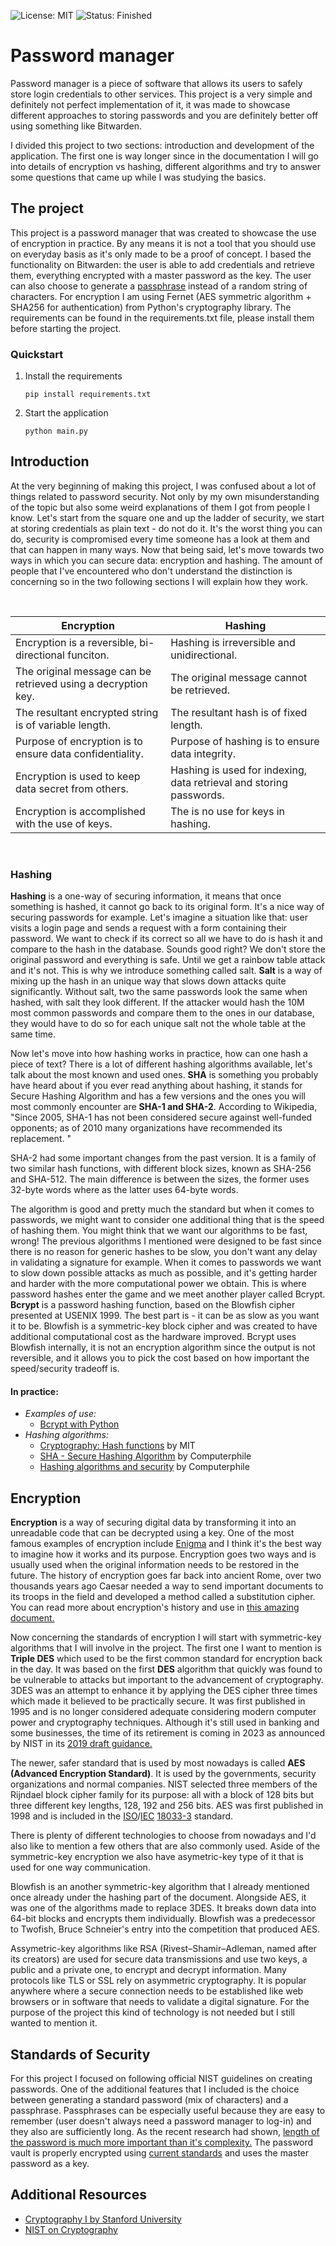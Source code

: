 ![License: MIT](https://img.shields.io/badge/License-MIT-%23E6F0FD)
![Status: Finished](https://img.shields.io/badge/Status-Finished-%235d6d91)



# Password manager

Password manager is a piece of software that allows its users to safely store login credentials to other services. This project is a very simple and definitely not perfect implementation of it, it was made to showcase different approaches to storing passwords and you are definitely better off using something like Bitwarden. 

I divided this project to two sections: introduction and development of the application. The first one is way longer since in the documentation I will go into details of encryption vs hashing, different algorithms and try to answer some questions that came up while I was studying the basics.



## The project

This project is a password manager that was created to showcase the use of encryption in practice. By any means it is not a tool that you should use on everyday basis as it's only made to be a proof of concept. I based the functionality on Bitwarden: the user is able to add credentials and retrieve them, everything encrypted with a master password as the key. The user can also choose to generate a [passphrase](https://protonmail.com/blog/protonmail-com-blog-password-vs-passphrase/) instead of a random string of characters. For encryption I am using Fernet (AES symmetric algorithm + SHA256 for authentication) from Python's cryptography library. The requirements can be found in the requirements.txt file, please install them before starting the project.



### Quickstart

1. Install the requirements

   ```
   pip install requirements.txt
   ```

2. Start the application

   ```
   python main.py
   ```

   

## Introduction

At the very beginning of making this project, I was confused about a lot of things related to password security. Not only by my own misunderstanding of the topic but also some weird explanations of them I got from people I know. Let's start from the square one and up the ladder of security, we start at storing credentials as plain text - do not do it. It's the worst thing you can do, security is compromised every time someone has a look at them and that can happen in many ways. Now that being said, let's move towards two ways in which you can secure data: encryption and hashing. The amount of people that I've encountered who don't understand the distinction is concerning so in the two following sections I will explain how they work.


<br>

| Encryption                                                    | Hashing                                                             |
|---------------------------------------------------------------|---------------------------------------------------------------------|
| Encryption is a reversible, bi-directional funciton.          | Hashing is irreversible and unidirectional.                         |
| The original message can be retrieved using a decryption key. | The original message cannot be retrieved.                           |
| The resultant encrypted string is of variable length.         | The resultant hash is of fixed length.                              |
| Purpose of encryption is to ensure data confidentiality.      | Purpose of hashing is to ensure data integrity.                     |
| Encryption is used to keep data secret from others.           | Hashing is used for indexing, data retrieval and storing passwords. |
| Encryption is accomplished with the use of keys.              | The is no use for keys in hashing.                                  |

<br>


### Hashing

**Hashing** is a one-way of securing information, it means that once something is hashed, it cannot go back to its original form. It's a nice way of securing passwords for example. Let's imagine a situation like that: user visits a login page and sends a request with a form containing their password. We want to check if its correct so all we have to do is hash it and compare to the hash in the database. Sounds good right? We don't store the original password and everything is safe. Until we get a rainbow table attack and it's not. This is why we introduce something called salt. **Salt** is a way of mixing up the hash in an unique way that slows down attacks quite significantly. Without salt, two the same passwords look the same when hashed, with salt they look different. If  the attacker would hash the 10M most common passwords and compare them to the ones in our database, they would have to do so for each unique salt not the whole table at the same time. 

Now let's move into how hashing works in practice, how can one hash a piece of text? There is a lot of different hashing algorithms available, let's talk about the most known and used ones. **SHA** is something you probably have heard about if you ever read anything about hashing, it stands for Secure Hashing Algorithm and has a few versions and the ones you will most commonly encounter are **SHA-1 and SHA-2**. According to Wikipedia, "Since 2005, SHA-1 has not been considered secure against well-funded opponents; as of 2010 many organizations have recommended its replacement. "

SHA-2 had some important changes from the past version.  It is a family of two similar hash functions, with different block sizes, known as SHA-256 and SHA-512. The main difference is between the sizes, the former uses 32-byte words where as the latter uses 64-byte words. 

The algorithm is good and pretty much the standard but when it comes to passwords, we might want to consider one additional thing that is the speed of hashing them. You might think that we want our algorithms to be fast, wrong! The previous algorithms I mentioned were designed to be fast since there is no reason for generic hashes to be slow, you don't want any delay in validating a signature for example. When it comes to passwords we want to slow down possible attacks as much as possible, and it's getting harder and harder with the more computational power we obtain. This is where password hashes enter the game and we meet another player called Bcrypt. **Bcrypt** is a password hashing function, based on the Blowfish cipher presented at USENIX 1999. The best part is - it can be as slow as you want it to be. Blowfish is a symmetric-key block cipher and was created to have additional computational cost as the hardware improved. Bcrypt uses Blowfish internally, it is not an encryption algorithm since the output is not reversible, and it allows you to pick the cost based on how important the speed/security tradeoff is. 

#### In practice:

- *Examples of use:*
  - [Bcrypt with Python]()
- *Hashing algorithms:*
  - [Cryptography: Hash functions](https://www.youtube.com/watch?v=KqqOXndnvic) by MIT
  - [SHA - Secure Hashing Algorithm](https://www.youtube.com/watch?v=DMtFhACPnTY&t=1s) by Computerphile
  - [Hashing algorithms and security](https://www.youtube.com/watch?v=b4b8ktEV4Bg) by Computerphile



## Encryption

**Encryption** is a way of securing digital data by transforming it into an unreadable code that can be decrypted using a key. One of the most famous examples of encryption include [Enigma](https://www.youtube.com/watch?v=ASfAPOiq_eQ) and I think it's the best way to imagine how it works and its purpose. Encryption goes two ways and is usually used when the original information needs to be restored in the future. The history of encryption goes far back into ancient Rome, over two thousands years ago Caesar needed a way to send important documents to its troops in the field and developed a method called a substitution cipher. You can read more about encryption's history and use in [this amazing document.](https://www.giac.org/paper/gsec/1555/history-encryption/102877#:~:text=The%20first%20use%20of%20encryption,method%20called%20the%20substitution%20cipher.) 

Now concerning the standards of encryption I will start with symmetric-key algorithms that I will involve in the project. The first one I want to mention is **Triple DES** which used to be the first common standard for encryption back in the day. It was based on the first **DES** algorithm that quickly was found to be vulnerable to attacks but important to the advancement of cryptography. 3DES was an attempt to enhance it by applying the DES cipher three times which made it believed to be practically secure. It was first published in 1995 and is no longer considered adequate considering modern computer power and cryptography techniques. Although it's still used in banking and some businesses, the time of its retirement is coming in 2023 as announced by NIST in its [2019 draft guidance.](https://csrc.nist.gov/CSRC/media/Publications/sp/800-131a/rev-2/draft/documents/sp800-131Ar2-draft.pdf)

The newer, safer standard that is used by most nowadays is called **AES (Advanced Encryption Standard)**. It is used by the governments, security organizations and normal companies. NIST selected three members of the Rijndael block cipher family for its purpose: all with a block of 128 bits but three different key lengths,  128, 192 and 256 bits. AES was first published in 1998 and is included in the [ISO](https://en.wikipedia.org/wiki/International_Organization_for_Standardization)/[IEC](https://en.wikipedia.org/wiki/International_Electrotechnical_Commission) [18033-3](https://en.wikipedia.org/wiki/List_of_International_Organization_for_Standardization_standards,_18000-19999) standard.

There is plenty of different technologies to choose from nowadays and I'd also like to mention a few others that are also commonly used. Aside of the symmetric-key encryption we also have asymetric-key type of it that is used for one way communication. 

Blowfish is an another symmetric-key algorithm that I already mentioned once already under the hashing part of the document. Alongside AES, it was one of the algorithms made to replace 3DES. It breaks down data into 64-bit blocks and encrypts them individually. Blowfish was a predecessor to Twofish, Bruce Schneier's entry into the competition that produced AES. 

Assymetric-key algorithms like RSA (Rivest–Shamir–Adleman, named after its creators) are used for secure data transmissions and use two keys, a public and a private one, to encrypt and decrypt information. Many protocols like TLS or SSL rely on asymmetric cryptography. It is popular anywhere where a secure connection needs to be established like web browsers or in software that needs to validate a digital signature. For the purpose of the project this kind of technology is not needed but I still wanted to mention it.



## Standards of Security

For this project I focused on following official NIST guidelines on creating passwords. One of the additional features that I included is the choice between generating a standard password (mix of characters) and a passphrase. Passphrases can be especially useful because they are easy to remember (user doesn't always need a password manager to log-in) and they also are sufficiently long. As the recent research had shown, [length of the password is much more important than it's complexity.](https://pages.nist.gov/800-63-3/sp800-63b.html#appA) The password vault is properly encrypted using [current standards](https://csrc.nist.gov/projects/cryptographic-standards-and-guidelines/archived-crypto-projects/aes-development) and uses the master password as a key.



## Additional Resources

- [Cryptography I by Stanford University](https://www.coursera.org/learn/crypto#syllabus)
- [NIST on Cryptography](https://www.nist.gov/cryptography)


